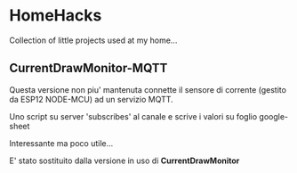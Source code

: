 # HomeHacks
Collection of little projects used at my home...

## CurrentDrawMonitor-MQTT
Questa versione non piu' mantenuta connette il sensore di corrente (gestito da ESP12 NODE-MCU) ad un servizio MQTT.

Uno script su server 'subscribes' al canale e scrive i valori su foglio google-sheet

Interessante ma poco utile...

E' stato sostituito dalla versione in uso di **CurrentDrawMonitor**
